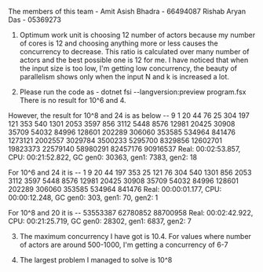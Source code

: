 The members of this team - 
    Amit Asish Bhadra - 66494087
    Rishab Aryan Das  - 05369273


1. Optimum work unit is choosing 12 number of actors because my number of cores is 12 and choosing anything more or less causes the concurrency to decrease. This ratio is calculated over many number of actors and the best possible one is 12 for me. I have noticed that when the input size is too low, I'm getting low concurrency, the beauty of parallelism shows only when the input N and k is increased a lot.

2. Please run the code as -
dotnet fsi --langversion:preview program.fsx <N> <k>
There is no result for 10^6 and 4. 

However, the result for 10^8 and 24 is as below -- 
9
1
20
44
76
25
304
197
121
353
540
1301
2053
3597
856
3112
5448
8576
12981
20425
30908
35709
54032
84996
128601
202289
306060
353585
534964
841476
1273121
2002557
3029784
3500233
5295700
8329856
12602701
19823373
22579140
58980291
82457176
90916537
Real: 00:02:53.857, CPU: 00:21:52.822, GC gen0: 30363, gen1: 7383, gen2: 18

For 10^6 and 24 it is --
1
9
20
44
197
353
25
121
76
304
540
1301
856
2053
3112
3597
5448
8576
12981
20425
30908
35709
54032
84996
128601
202289
306060
353585
534964
841476
Real: 00:00:01.177, CPU: 00:00:12.248, GC gen0: 303, gen1: 70, gen2: 1

For 10^8 and 20 it is --
53553387
62780852
88700958
Real: 00:02:42.922, CPU: 00:21:25.719, GC gen0: 28302, gen1: 6837, gen2: 7


3. The maximum concurrency I have got is 10.4. For values where number of actors are around 500-1000, I'm getting a concurrency of 6-7

4. The largest problem I managed to solve is 10^8